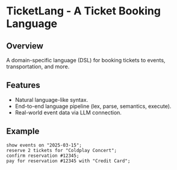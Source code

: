 # TicketLang - A Ticket Booking Language

## Overview
A domain-specific language (DSL) for booking tickets to events, transportation, and more.

## Features
- Natural language-like syntax.
- End-to-end language pipeline (lex, parse, semantics, execute).
- Real-world event data via LLM connection.

## Example
```
show events on "2025-03-15";
reserve 2 tickets for "Coldplay Concert";
confirm reservation #12345;
pay for reservation #12345 with "Credit Card";
```
